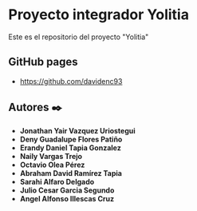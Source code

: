 # Proyecto integrador Yolitia

Este es el repositorio del proyecto "Yolitia"

## GitHub pages

- https://github.com/davidenc93

## Autores ✒️

- **Jonathan Yair Vazquez Uriostegui**
- **Deny Guadalupe Flores Patiño**
- **Erandy Daniel Tapia Gonzalez**
- **Naily Vargas Trejo**
- **Octavio Olea Pérez**
- **Abraham David Ramírez Tapia**
- **Sarahi Alfaro Delgado**
- **Julio Cesar Garcia Segundo**
- **Angel Alfonso Illescas Cruz**
